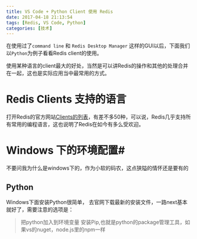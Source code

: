 ```yaml
---
title: VS Code + Python Client 使用 Redis
date: 2017-04-18 21:13:54
tags: [Redis, VS Code, Python]
categories: [技术]
---
```


在使用过了`command line` 和 `Redis Desktop Manager` 这样的GUI以后，下面我们以`Python`为例子看看Redis client的使用。

使用某种语言的client最大的好处，当然是可以讲Redis的操作和其他的处理合并在一起，这也是实际应用当中最常用的方式。

# Redis Clients 支持的语言 #

打开Redis的官方网站[Clients的列表](https://redis.io/clients)，有差不多50种，可以说，Redis几乎支持所有常用的编程语言，这也说明了Redis在如今有多么受欢迎。

# Windows 下的环境配置#

不要问我为什么是windows下的，作为小软的码农，这点狭隘的情怀还是要有的

## Python ##
Windows下面安装Python很简单， 去官网下载最新的安装文件，一路next基本就好了，需要注意的选项是：
> 把python加入到环境变量
> 安装Pip,也就是python的package管理工具，如果vs的nuget，node.js里的npm一样


